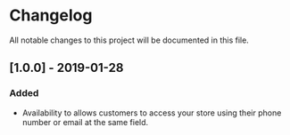 # Changelog
All notable changes to this project will be documented in this file.

## [1.0.0] - 2019-01-28
### Added
- Availability to allows customers to access your store using their phone number or email at the same field.
